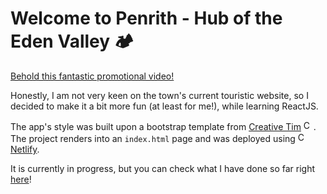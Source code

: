 # Welcome to Penrith - Hub of the Eden Valley 🏕


[Behold this fantastic promotional video!](https://www.youtube.com/watch?v=Z8c6dv0kAR8)

Honestly, I am not very keen on the town's current touristic website, so I decided to make it a bit more fun (at least for me!), while learning ReactJS.

The app's style was built upon a bootstrap template from [Creative Tim](https://www.creative-tim.com/product/paper-kit-2) <img src="https://spng.pngfind.com/pngs/s/439-4399618_tim-logo-creative-tim-hd-png-download.png" alt="Convolutional Neural Networks diagram" style="height: 16px; width: 16px;"/>. The project renders into an `index.html` page and was deployed using <img src="https://pics.freeicons.io/uploads/icons/png/11987465721551941710-512.png" alt="Convolutional Neural Networks diagram" style="height: 16px; width: 16px;"/> [Netlify](https://www.netlify.com/).

It is currently in progress, but you can check what I have done so far right [here](https://visit-penrith.netlify.app/)!

